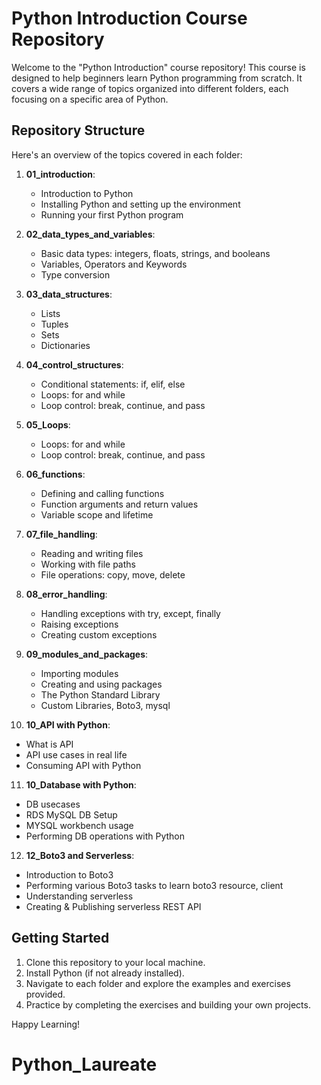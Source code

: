 # Python Introduction Course Repository

Welcome to the "Python Introduction" course repository! This course is designed to help beginners learn Python programming from scratch. It covers a wide range of topics organized into different folders, each focusing on a specific area of Python.

## Repository Structure

Here's an overview of the topics covered in each folder:

1. **01_introduction**:
   - Introduction to Python
   - Installing Python and setting up the environment
   - Running your first Python program

2. **02_data_types_and_variables**:
   - Basic data types: integers, floats, strings, and booleans
   - Variables, Operators and Keywords
   - Type conversion

3. **03_data_structures**:
   - Lists
   - Tuples
   - Sets
   - Dictionaries

4. **04_control_structures**:
   - Conditional statements: if, elif, else
   - Loops: for and while
   - Loop control: break, continue, and pass

5. **05_Loops**:
   - Loops: for and while
   - Loop control: break, continue, and pass

6. **06_functions**:
   - Defining and calling functions
   - Function arguments and return values
   - Variable scope and lifetime

7. **07_file_handling**:
   - Reading and writing files
   - Working with file paths
   - File operations: copy, move, delete

8. **08_error_handling**:
   - Handling exceptions with try, except, finally
   - Raising exceptions
   - Creating custom exceptions


9. **09_modules_and_packages**:
   - Importing modules
   - Creating and using packages
   - The Python Standard Library
   - Custom Libraries, Boto3, mysql


10. **10_API with Python**:
   - What is API
   - API use cases in real life
   - Consuming API with Python

11. **10_Database with Python**:
   - DB usecases
   - RDS MySQL DB Setup
   - MYSQL workbench usage
   - Performing DB operations with Python

12. **12_Boto3 and Serverless**:
   - Introduction to Boto3
   - Performing various Boto3 tasks to learn boto3 resource, client
   - Understanding serverless
   - Creating & Publishing serverless REST API

## Getting Started

1. Clone this repository to your local machine.
2. Install Python (if not already installed).
3. Navigate to each folder and explore the examples and exercises provided.
4. Practice by completing the exercises and building your own projects.

Happy Learning!
# Python_Laureate
